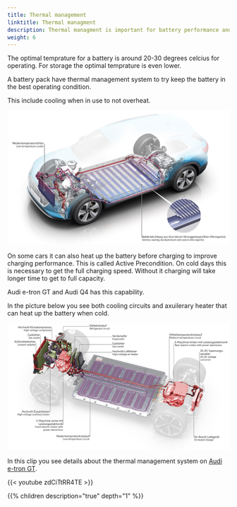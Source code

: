 ```yaml
---
title: Thermal management
linktitle: Thermal managment
description: Thermal managment is important for battery performance and health
weight: 6
---
```


The optimal temprature for a battery is around 20-30 degrees celcius for operating. For storage the optimal temprature
is even lower.

A battery pack have thermal management system to try keep the battery in the best operating condition.

This include cooling when in use to not overheat.

![Battery cooling](batterycooling_1.jpg "Battery cooling")

On some cars it can also heat up the battery before charging to improve charging performance. 
This is called Active Precondition. On cold days this is necessary to get the full charging speed. Without it charging will take longer time to get to full capacity.

Audi e-tron GT and Audi Q4 has this capability.

In the picture below you see both cooling circuits and axuilerary heater that can heat up the battery when cold.

![Thermal managment](thermal_management.jpg "Audi Q4 50 thermal management")

In this clip you see details about the thermal management system on [Audi e-tron GT](/models/e-tron-gt).

{{< youtube zdCiTtRR4TE >}}


{{% children description="true" depth="1" %}}
